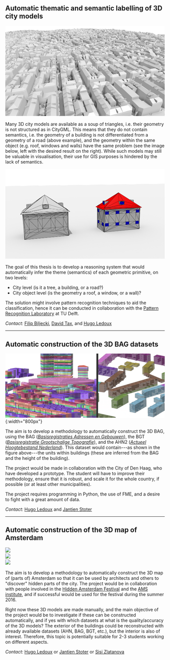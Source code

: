 ## Automatic thematic and semantic labelling of 3D city models

![](img/semanticenrichment1.png)

Many 3D city models are available as a soup of triangles, i.e. their geometry is not structured as in CityGML. This means that they do not contain semantics, i.e. the geometry of a building is not differentiated from a geometry of a road (above example), and the geometry within the same object (e.g. roof, windows and walls) have the same problem (see the image below, left with the desired result on the right). While such models may still be valuable in visualisation, their use for GIS purposes is hindered by the lack of semantics.

![](img/semanticenrichment2.png)

The goal of this thesis is to develop a reasoning system that would automatically infer the theme (semantics) of each geometric primitive, on two levels:

* City level (is it a tree, a building, or a road?)
* City object level (is the geometry a roof, a window, or a wall)?

The solution might involve pattern recognition techniques to aid the classification, hence it can be conducted in collaboration with the [Pattern Recognition Laboratory](http://prlab.tudelft.nl) at TU Delft.

*Contact:* [Filip Biljecki](http://3d.bk.tudelft.nl/biljecki), [David Tax](http://prlab.tudelft.nl/users/david-tax),  and [Hugo Ledoux](http://tudelft.nl/hledoux)

- - -


## Automatic construction of the 3D BAG datasets

![](img/3dbag.png){:width="800px"}

The aim is to develop a methodology to automatically construct the 3D BAG, using the BAG ([*Basisregistraties Adressen en Gebouwen*](https://bagviewer.kadaster.nl)), the BGT ([*Basisregistratie Grootschalige Topografie*](https://www.pdok.nl/nl/producten/pdok-downloads/download-basisregistratie-grootschalige-topografie)), and the AHN2 ([*Actueel Hoogtebestand Nederland*](http://www.ahn.nl/index.html)).
This dataset would contain---as shown in the figure above---the units within buildings (these are inferred from the BAG and the height of the building).

The project would be made in collaboration with the City of Den Haag, who have developed a prototype.
The student will have to improve their methodology, ensure that it is robust, and scale it for the whole country, if possible (or at least other municipalities).

The project requires programming in Python, the use of FME, and a desire to fight with a great amount of data.


*Contact:* [Hugo Ledoux](http://tudelft.nl/hledoux) and [Jantien Stoter](http://3d.bk.tudelft.nl/jstoter)

- - -

## Automatic construction of the 3D map of Amsterdam

<div class="row">
  <div class="col-sm-4 hidden-xs nopadding"><img class="img-responsive" src="{{ "img/haf2.png" | prepend: site.baseurl }}"></div>
  <div class="col-sm-4 hidden-xs nopadding"><img class="img-responsive" src="{{ "img/haf.png" | prepend: site.baseurl }}"></div>
  <div class="col-sm-4 hidden-xs nopadding"><img class="img-responsive" src="{{ "img/haf1.png" | prepend: site.baseurl }}"></div>
</div>

The aim is to develop a methodology to automatically construct the 3D map of (parts of) Amsterdam so that it can be used by architects and others to "discover" hidden parts of the city.
The project would be in collaboration with people involved in the [Hidden Amsterdam Festival](http://stimuleringsfonds.nl/nl/actueel/toekenningen/hidden_amsterdam_festival/) and the [AMS institute](http://ams-amsterdam.com), and if successful would be used for the festival during the summer 2016.

Right now these 3D models are made manually, and the main objective of the project would be to investigate if these can be constructed automatically, and if yes with which datasets at what is the quality/accuracy of the 3D models?
The exterior of the buildings could be reconstructed with already available datasets (AHN, BAG, BGT, etc.), but the interior is also of interest.
Therefore, this topic is potentially suitable for 2-3 students working on different aspects.

*Contact:* [Hugo Ledoux](http://tudelft.nl/hledoux) or [Jantien Stoter](http://3d.bk.tudelft.nl/jstoter) or [Sisi Zlatanova](http://3d.bk.tudelft.nl/szlatanova)